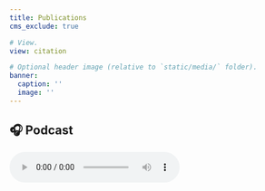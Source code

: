 ```yaml
---
title: Publications
cms_exclude: true

# View.
view: citation

# Optional header image (relative to `static/media/` folder).
banner:
  caption: ''
  image: ''
---
```


## 🎧 Podcast

<audio controls>
  <source src="uploads/postcast_aid_renewable_africa.mp3" type="audio/mpeg">
</audio>
